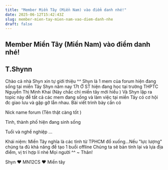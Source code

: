 ```yaml
---
title: "Member Miền Tây (Miền Nam) vào điểm danh nhé!"
date: 2025-06-12T15:42:43Z
slug: member-mien-tay-mien-nam-vao-diem-danh-nhe
draft: false
---
```


## Member Miền Tây (Miền Nam) vào điểm danh nhé!

## T.Shynn

Chào cả nhà 
Shyn xin tự giới thiệu ^^ Shyn là 1 mem của forum hiện đang sống tại miền Tây 
Shyn năm nay 17t  Ở ST hiện đang học tại trường THPTC Nguyễn Thị Minh Khai (Này chắc chỉ miền tây mới hiểu  )
 Và Shyn lập ra topic này để tất cả các mem đang sống và làm việc tại miền Tây có cơ hội đc giao lưu và gặp gỡ lẫn nhau.
Bài viết trình bày cần có 
 
Nick name forum (Tên thật càng tốt )
 
Tỉnh, thành phố hiện đang sinh sống 
 
Tuổi và nghề nghiệp ... 
 
Khái niệm: Miền Tây nghĩa là các tỉnh từ TPHCM đổ xuống...Nếu "lực lượng" chúng ta đủ khả năng để tạo 1 buổi offline  Chúng ta sẽ bàn tính lại và lựa địa điểm, vị trí hợp lí nhé Mọi người ^^ ~ Thân!
 
Shyn ♥ MN12CS ♥ Miền tây